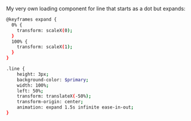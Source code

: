My very own loading component for line that starts as a dot but expands:

```sh
@keyframes expand {
  0% {
    transform: scaleX(0);
  }
  100% {
    transform: scaleX(1);
  }
}

.line {
    height: 3px;
    background-color: $primary;
    width: 100%;
    left: 50%;
    transform: translateX(-50%);
    transform-origin: center;
    animation: expand 1.5s infinite ease-in-out;
}
```